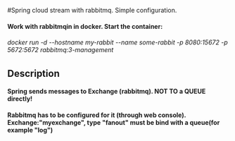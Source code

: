 #Spring cloud stream with rabbitmq. Simple configuration.

 #### Work with rabbitmqin in docker. Start the container:
 ######  docker run -d --hostname my-rabbit --name some-rabbit -p 8080:15672 -p 5672:5672 rabbitmq:3-management
 
 ## Description
   
   #### Spring sends messages to Exchange (rabbitmq). NOT TO a QUEUE directly!
   #### Rabbitmq has to be configured for it (through web console). Exchange:"myexchange", type "fanout" must be bind with a queue(for example "log")